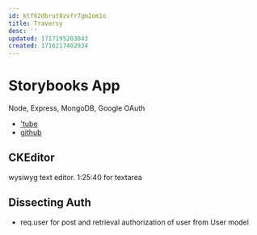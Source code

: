 ```yaml
---
id: ktf62dbrut0zvfr7gm2om1o
title: Traversy
desc: ''
updated: 1717195203043
created: 1716217402934
---
```

# Storybooks App
Node, Express, MongoDB, Google OAuth
- ['tube](https://www.youtube.com/watch?v=SBvmnHTQIPY&list=PLillGF-RfqbZ2ybcoD2OaabW2P7Ws8CWu&index=34&t=3605s)  
- [github](https://github.com/bradtraversy/storybooks/tree/master)
## CKEditor  
wysiwyg text editor. 1:25:40 for textarea

## Dissecting Auth 
- req.user for post and retrieval authorization of user from User model